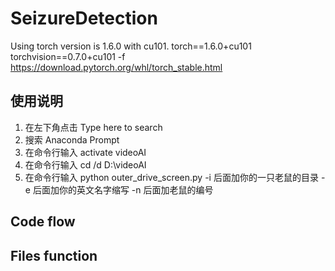 # SeizureDetection
Using torch version is 1.6.0 with cu101.
torch==1.6.0+cu101 torchvision==0.7.0+cu101 -f https://download.pytorch.org/whl/torch_stable.html

## 使用说明
1. 在左下角点击 Type here to search
2. 搜索 Anaconda Prompt
3. 在命令行输入 activate videoAI
4. 在命令行输入 cd /d D:\videoAI
5. 在命令行输入 python outer_drive_screen.py -i 后面加你的一只老鼠的目录 -e 后面加你的英文名字缩写 -n 后面加老鼠的编号

## Code flow 

## Files function 

